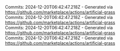 Commits: 2024-12-20T06:42:47.218Z - Generated via https://github.com/marketplace/actions/artificial-grass
<br>
Commits: 2024-12-20T06:42:47.218Z - Generated via https://github.com/marketplace/actions/artificial-grass
<br>
Commits: 2024-12-20T06:42:47.218Z - Generated via https://github.com/marketplace/actions/artificial-grass
<br>
Commits: 2024-12-20T06:42:47.218Z - Generated via https://github.com/marketplace/actions/artificial-grass
<br>
